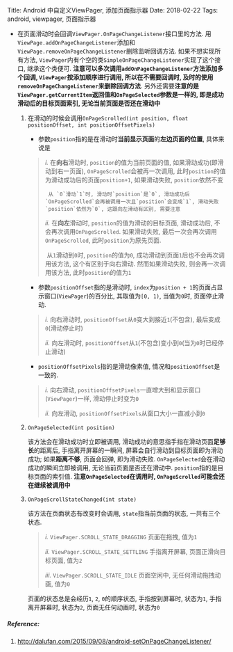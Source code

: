 Title: Android 中自定义ViewPager, 添加页面指示器
Date: 2018-02-22
Tags: android, viewpager, 页面指示器



- 在页面滑动时会回调`ViewPager.OnPageChangeListener`接口里的方法. 用`ViewPage.addOnPageChangeListener`添加和`ViewPage.removeOnPageChangeListener`删除监听回调方法. 如果不想实现所有方法, `ViewPager`内有个空的类`SimpleOnPageChangeListener`实现了这个接口, 继承这个类便可. **注意可以多次调用`addOnPageChangeListener`方法添加多个回调, `ViewPager`按添加顺序进行调用, 所以在不需要回调时, 及时的使用`removeOnPageChangeListener`来删除回调方法**. 另外还需要**注意的是`ViewPager.getCurrentItem`返回值和`OnPageSelected`参数是一样的, 即是成功滑动后的目标页面索引, 无论当前页面是否还在滑动中**

  1. 在滑动的时候会调用`OnPageScrolled(int position, float positionOffset, int positionOffsetPixels)`

     - 参数`position`指的是在滑动时**当前显示页面**的**左边页面的位置**, 具体来说是

     > *i.* 在**向右**滑动时, `position`的值为当前页面的值, 如果滑动成功(即滑动到右一页面), `OnPageScrolled`会被再一次调用, 此时`position`的值为滑动成功后的页面`position+1`, 如果滑动失败, `position`依然不变
     >
     >  	从 `0`滑动`1`时, 滑动时`position`是`0`, 滑动成功后`OnPageScrolled`会再被调用一次且`position`会变成`1`, 滑动失败`position`依然为`0`, 这跟向左滑动有区别, 需要注意
     >
     > *ii.* 在**向左**滑动时, `position`的值为滑动的目标页面, 滑动成功后, 不会再次调用`OnPageScrolled`. 如果滑动失败, 最后一次会再次调用`OnPageScrolled`, 此时`position`为原先页面.
     >
     > ​	 从`1`滑动到`0`时, `position`的值为`0`, 成功滑动到页面`1`后也不会再次调用该方法, 这个有区别于向右滑动. 然而如果滑动失败, 则会再一次调用该方法, 此时`position`的值为`1`

     - 参数`positionOffset`指的是滑动时, `index`为`position + 1`的页面占显示窗口(`ViewPager`)的百分比, 其取值为`[0, 1)`, 当值为`0`时, 页面停止滑动. 

     > *i.* 向右滑动时, `positionOffset`从`0`变大到接近`1`(不包含), 最后变成`0`(滑动停止时)
     >
     > *ii.* 向左滑动时, `positionOffset`从`1`(不包含)变小到`0`(当为`0`时已经停止滑动)

     - `positionOffsetPixels`指的是滑动像素值, 情况和`positionOffset`是一致的. 

     > *i.* 向右滑动, `positionOffsetPixels`一直增大到和显示窗口(`ViewPager`)一样, 滑动停止时变为`0`
     >
     > *ii.* 向左滑动, `positionOffsetPixels`从窗口大小一直减小到`0`

  2. `OnPageSelected(int position)` 

     该方法会在滑动成功时立即被调用, 滑动成功的意思指手指在滑动页面**足够长**的距离后, 手指离开屏幕的一瞬间, 屏幕会自行滑动到目标页面即为滑动成功; 如果**距离不够**, 页面会回弹, 即为滑动失败. `OnPageSelected`会在滑动成功的瞬间立即被调用, 无论当前页面是否还在滑动中. `position`指的是目标页面的索引值. **注意`OnPageSelected`在调用时, `OnPageScrolled`可能会还在继续被调用中**

  3. `OnPageScrollStateChanged(int state)`

     该方法在页面状态有改变时会调用, `state`指当前页面的状态, 一共有三个状态. 

     > *i.* `ViewPager.SCROLL_STATE_DRAGGING` 页面在拖拽, 值为`1`
     >
     > *ii.* `ViewPager.SCROLL_STATE_SETTLING` 手指离开屏幕, 页面正滑向目标页面, 值为`2`
     >
     > *iii.* `ViewPager.SCROLL_STATE_IDLE` 页面空闲中, 无任何滑动拖拽动画, 值为`0`

     页面的状态总是会经历`1`,  `2`,  `0`的顺序状态, 手指按到屏幕时, 状态为`1`, 手指离开屏幕时, 状态为`2`, 页面无任何动画时, 状态为`0`




##### Reference:

1. http://dalufan.com/2015/09/08/android-setOnPageChangeListener/